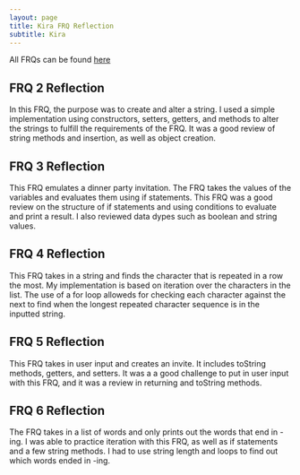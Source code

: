 ```yaml
---
layout: page
title: Kira FRQ Reflection
subtitle: Kira
---
```


All FRQs can be found [here](https://replit.com/@4DISEASE/CSATri2#Main.java)

## FRQ 2 Reflection
In this FRQ, the purpose was to create and alter a string. I used a simple implementation using constructors, setters, getters, and methods to alter the strings to fulfill the requirements of the FRQ. It was a good review of string methods and insertion, as well as object creation.

## FRQ 3 Reflection
This FRQ emulates a dinner party invitation. The FRQ takes the values of the variables and evaluates them using if statements. This FRQ was a good review on the structure of if statements and using conditions to evaluate and print a result. I also reviewed data dypes such as boolean and string values.

## FRQ 4 Reflection
This FRQ takes in a string and finds the character that is repeated in a row the most. My implementation is based on iteration over the characters in the list. The use of a for loop alloweds for checking each character against the next to find when the longest repeated character sequence is in the inputted string.

## FRQ 5 Reflection
This FRQ takes in user input and creates an invite. It includes toString methods, getters, and setters. It was a a good challenge to put in user input with this FRQ, and it was a review in returning and toString methods.

## FRQ 6 Reflection
The FRQ takes in a list of words and only prints out the words that end in -ing. I was able to practice iteration with this FRQ, as well as if statements and a few string methods. I had to use string length and loops to find out which words ended in -ing. 
